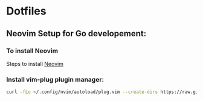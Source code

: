 # Dotfiles

## Neovim Setup for Go developement:

### To install Neovim

Steps to install [Neovim](https://github.com/neovim/neovim/wiki/Installing-Neovim)

### Install vim-plug plugin manager:

```bash
curl -fLo ~/.config/nvim/autoload/plug.vim --create-dirs https://raw.githubusercontent.com/junegunn/vim-plug/master/plug.vim
```
